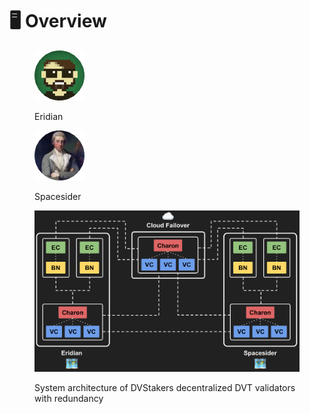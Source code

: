# 🖥 Overview

<div>

<figure><img src="https://raw.githubusercontent.com/DVStakers/docs/main/.gitbook/assets/Eridian.png" alt=""><figcaption><p>Eridian</p></figcaption></figure>

 

<figure><img src=".gitbook/assets/Spacesider.png" alt=""><figcaption><p>Spacesider</p></figcaption></figure>

</div>



<figure><img src=".gitbook/assets/image.png" alt="System architecture of DVStakers decentralized DVT validators with redundancy"><figcaption><p>System architecture of DVStakers decentralized DVT validators with redundancy</p></figcaption></figure>





